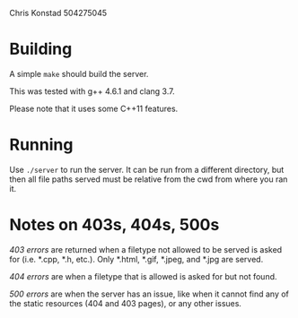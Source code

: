 Chris Konstad
504275045
# Building
A simple `make` should build the server.

This was tested with g++ 4.6.1 and clang 3.7.

Please note that it uses some C++11 features.

# Running
Use `./server` to run the server.  It can be run from a different directory,
but then all file paths served must be relative from the cwd from where
you ran it.

# Notes on 403s, 404s, 500s
*403 errors* are returned when a filetype not allowed to be served is asked for
(i.e. \*.cpp, \*.h, etc.).  Only \*.html, \*.gif, \*.jpeg, and \*.jpg are
served.

*404 errors* are when a filetype that is allowed is asked for but not found.

*500 errors* are when the server has an issue, like when it cannot find any
of the static resources (404 and 403 pages), or any other issues.
